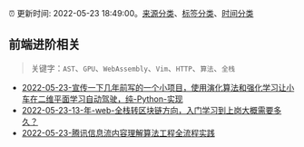 :alarm_clock: 更新时间: 2022-05-23 18:49:00。[来源分类](../README.md)、[标签分类](../TAGS.md)、[时间分类](../TIMELINE.md)

## 前端进阶相关


> 关键字：`AST`、`GPU`、`WebAssembly`、`Vim`、`HTTP`、`算法`、`全栈`



- [2022-05-23-宣传一下几年前写的一个小项目，使用演化算法和强化学习让小车在二维平面学习自动驾驶，纯-Python-实现](https://www.v2ex.com/t/854847) 
- [2022-05-23-13-年-web-全栈转区块链方向，入门学习到上岗大概需要多久？](https://www.v2ex.com/t/854843) 
- [2022-05-23-腾讯信息流内容理解算法工程全流程实践](https://toutiao.io/k/r59hedc) 